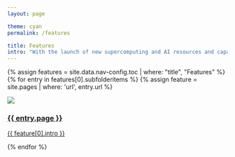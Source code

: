 ```yaml
---
layout: page

theme: cyan
permalink: /features

title: Features
intro: "With the launch of new supercomputing and AI resources and capabilities, the ALCF is enabling pioneering research at the intersection of simulation, big data analysis, and machine learning."
---
```



<div class="teasers">

{% assign features = site.data.nav-config.toc | where: "title", "Features" %}
{% for entry in features[0].subfolderitems %}
{% assign feature = site.pages | where: 'url', entry.url %}

<div class="teaser">
  <a href="{{ site.url }}{{ entry.url }}">
  	<div class="image-wrapper">
  		<div><img src="{{ site.url }}/assets/images/{{ feature[0].hero-img-source }}"></div>
  		<div class="hover-scrim"></div>
  	</div>
  	<div class="content-wrapper">
  		<h3>{{ entry.page }}</h3>
  		<p>{{ feature[0].intro }}</p>
  	</div>
  </a>
</div>

{% endfor %}

</div>

